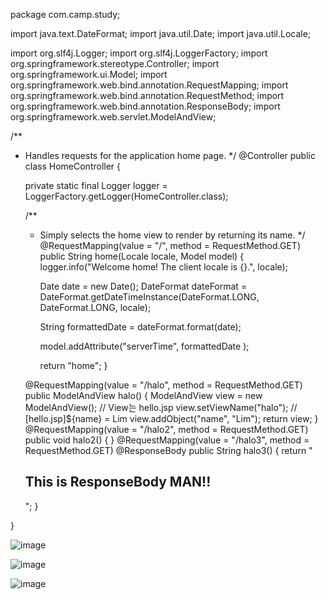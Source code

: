 package com.camp.study;

import java.text.DateFormat;
import java.util.Date;
import java.util.Locale;

import org.slf4j.Logger;
import org.slf4j.LoggerFactory;
import org.springframework.stereotype.Controller;
import org.springframework.ui.Model;
import org.springframework.web.bind.annotation.RequestMapping;
import org.springframework.web.bind.annotation.RequestMethod;
import org.springframework.web.bind.annotation.ResponseBody;
import org.springframework.web.servlet.ModelAndView;

/**
 * Handles requests for the application home page.
 */
@Controller
public class HomeController {
	
	private static final Logger logger = LoggerFactory.getLogger(HomeController.class);
	
	/**
	 * Simply selects the home view to render by returning its name.
	 */
	@RequestMapping(value = "/", method = RequestMethod.GET)
	public String home(Locale locale, Model model) {
		logger.info("Welcome home! The client locale is {}.", locale);
		
		Date date = new Date();
		DateFormat dateFormat = DateFormat.getDateTimeInstance(DateFormat.LONG, DateFormat.LONG, locale);
		
		String formattedDate = dateFormat.format(date);
		
		model.addAttribute("serverTime", formattedDate );
		
		return "home";
	}
	
	@RequestMapping(value = "/halo", method = RequestMethod.GET)
	public ModelAndView halo() {
		ModelAndView view = new ModelAndView(); // View는 hello.jsp
		view.setViewName("halo"); // [hello.jsp]${name} = Lim 
		view.addObject("name", "Lim"); 
		return view; 
		}
	@RequestMapping(value = "/halo2", method = RequestMethod.GET)
	public void halo2() {
		}
	@RequestMapping(value = "/halo3", method = RequestMethod.GET)
	@ResponseBody
	public String halo3() {
		return "<html><body><h2>This is ResponseBody MAN!!</h2></body></html>";
		}

	
}




![image](https://user-images.githubusercontent.com/49421181/72578324-11927d00-3919-11ea-8f62-8e780d626603.png)

![image](https://user-images.githubusercontent.com/49421181/72578330-1bb47b80-3919-11ea-8540-b393683772a4.png)

![image](https://user-images.githubusercontent.com/49421181/72578345-266f1080-3919-11ea-870f-6e813de62a9f.png)

